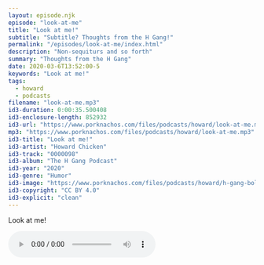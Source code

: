 ```yaml
---
layout: episode.njk
episode: "look-at-me"
title: "Look at me!"
subtitle: "Subtitle? Thoughts from the H Gang!"
permalink: "/episodes/look-at-me/index.html"
description: "Non-sequiturs and so forth"
summary: "Thoughts from the H Gang"
date: 2020-03-6T13:52:00-5
keywords: "Look at me!"
tags:
  - howard
  - podcasts
filename: "look-at-me.mp3"
id3-duration: 0:00:35.500408
id3-enclosure-length: 852932
id3-url: "https://www.porknachos.com/files/podcasts/howard/look-at-me.mp3"
mp3: "https://www.porknachos.com/files/podcasts/howard/look-at-me.mp3"
id3-title: "Look at me!"
id3-artist: "Howard Chicken"
id3-track: "0000098"
id3-album: "The H Gang Podcast"
id3-year: "2020"
id3-genre: "Humor"
id3-image: "https://www.porknachos.com/files/podcasts/howard/h-gang-bold.jpg"
id3-copyright: "CC BY 4.0"
id3-explicit: "clean"
---
```

Look at me!

<audio controls>
  <source src="https://www.porknachos.com/files/podcasts/howard/look-at-me.mp3">
</audio>
